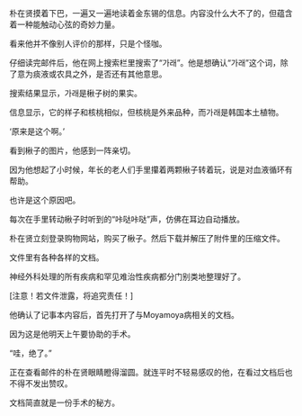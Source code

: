 朴在贤摸着下巴，一遍又一遍地读着金东锡的信息。内容没什么大不了的，但蕴含着一种能触动心弦的奇妙力量。

看来他并不像别人评价的那样，只是个怪咖。

仔细读完邮件后，他在网上搜索栏里搜索了“가래”。他是想确认“가래”这个词，除了意为痰液或农具之外，是否还有其他意思。

搜索结果显示，가래是楸子树的果实。

信息显示，它的样子和核桃相似，但核桃是外来品种，而가래是韩国本土植物。

‘原来是这个啊。’

看到楸子的图片，他感到一阵亲切。

因为他想起了小时候，年长的老人们手里攥着两颗楸子转着玩，说是对血液循环有帮助。

也许是这个原因吧。

每次在手里转动楸子时听到的“咔哒咔哒”声，仿佛在耳边自动播放。

朴在贤立刻登录购物网站，购买了楸子。然后下载并解压了附件里的压缩文件。

文件里有各种各样的文档。

神经外科处理的所有疾病和罕见难治性疾病都分门别类地整理好了。

[注意！若文件泄露，将追究责任！]

他确认了记事本内容后，首先打开了与Moyamoya病相关的文档。

因为这是他明天上午要协助的手术。

“哇，绝了。”

正在查看邮件的朴在贤眼睛瞪得溜圆。就连平时不轻易感叹的他，在看过文档后也不得不发出赞叹。

文档简直就是一份手术的秘方。